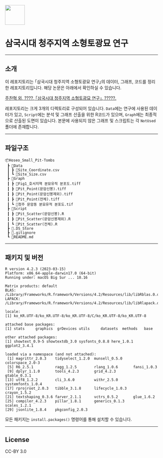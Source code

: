 <img src="https://user-images.githubusercontent.com/64909586/186408061-58a88e85-be08-47f2-b3b3-2c9e04a9dec6.png" height=65>

# 삼국시대 청주지역 소형토광묘 연구

---

## 소개
이 레포지토리는 ｢삼국시대 청주지역 소형토광묘 연구｣의 데이터, 그래프, 코드를 정리한 레포지토리입니다. 해당 논문은 아래에서 확인하실 수 있습니다.

[주찬혁 외, ????, ｢삼국시대 청주지역 소형토광묘 연구｣, ?????.]()

레포지토리는 크게 3개의 디렉토리로 구성되어 있습니다. `Data`에는 연구에 사용된 데이터가 있고, `Script`에는 분석 및 그래프 산출을 위한 R코드가 있으며, `Graph`에는 최종적으로 산출된 도면이 있습니다. 본문에 사용되지 않은 그래프 및 스크립트는 각 `NotUsed` 폴더에 존재합니다.

---

## 파일구조

```
📦Hoseo_Small_Pit-Tombs
 ┣ 📂Data
 ┃ ┣ 📜Site_Coordinate.csv
 ┃ ┗ 📜Site_Size.csv
 ┣ 📂Graph
 ┃ ┣ 📜Fig1_호서지역 분묘유적 분포도.tiff
 ┃ ┣ 📜Pit_Point(문암신봉).tiff
 ┃ ┣ 📜Pit_Point(문암신봉제외).tiff
 ┃ ┣ 📜Pit_Point(전체).tiff
 ┃ ┗ 📜청주 문암동 분묘유적 분포도.tif
 ┣ 📂Script
 ┃ ┣ 📜Pit_Scatter(문암신봉).R
 ┃ ┣ 📜Pit_Scatter(문암신봉제외).R
 ┃ ┗ 📜Pit_Scatter(전체).R
 ┣ 📜.DS_Store
 ┣ 📜.gitignore
 ┗ 📜README.md
```

---

## 패키지 및 버전

```
R version 4.2.3 (2023-03-15)
Platform: x86_64-apple-darwin17.0 (64-bit)
Running under: macOS Big Sur ... 10.16

Matrix products: default
BLAS:   /Library/Frameworks/R.framework/Versions/4.2/Resources/lib/libRblas.0.dylib
LAPACK: /Library/Frameworks/R.framework/Versions/4.2/Resources/lib/libRlapack.dylib

locale:
[1] ko_KR.UTF-8/ko_KR.UTF-8/ko_KR.UTF-8/C/ko_KR.UTF-8/ko_KR.UTF-8

attached base packages:
[1] stats     graphics  grDevices utils     datasets  methods   base     

other attached packages:
[1] showtext_0.9-5 showtextdb_3.0 sysfonts_0.8.8 here_1.0.1     ggplot2_3.4.1 

loaded via a namespace (and not attached):
 [1] magrittr_2.0.3    tidyselect_1.2.0  munsell_0.5.0     colorspace_2.0-3 
 [5] R6_2.5.1          ragg_1.2.5        rlang_1.0.6       fansi_1.0.3      
 [9] dplyr_1.1.0       tools_4.2.3       grid_4.2.3        gtable_0.3.1     
[13] utf8_1.2.2        cli_3.6.0         withr_2.5.0       systemfonts_1.0.4
[17] rprojroot_2.0.3   tibble_3.1.8      lifecycle_1.0.3   crayon_1.5.2     
[21] textshaping_0.3.6 farver_2.1.1      vctrs_0.5.2       glue_1.6.2       
[25] compiler_4.2.3    pillar_1.8.1      generics_0.1.3    scales_1.2.1     
[29] jsonlite_1.8.4    pkgconfig_2.0.3  
```

모든 패키지는 `install.packages()` 명령어를 통해 설치할 수 있습니다.

---

## License

CC-BY 3.0
